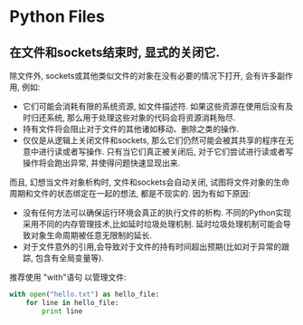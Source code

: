 
# Python Files



## 在文件和sockets结束时, 显式的关闭它.

除文件外, sockets或其他类似文件的对象在没有必要的情况下打开, 会有许多副作用, 例如:

* 它们可能会消耗有限的系统资源, 如文件描述符. 如果这些资源在使用后没有及时归还系统, 那么用于处理这些对象的代码会将资源消耗殆尽.
* 持有文件将会阻止对于文件的其他诸如移动、删除之类的操作.
* 仅仅是从逻辑上关闭文件和sockets, 那么它们仍然可能会被其共享的程序在无意中进行读或者写操作. 只有当它们真正被关闭后, 对于它们尝试进行读或者写操作将会跑出异常, 并使得问题快速显现出来.


而且, 幻想当文件对象析构时, 文件和sockets会自动关闭, 试图将文件对象的生命周期和文件的状态绑定在一起的想法, 都是不现实的. 因为有如下原因:

* 没有任何方法可以确保运行环境会真正的执行文件的析构. 不同的Python实现采用不同的内存管理技术,比如延时垃圾处理机制. 延时垃圾处理机制可能会导致对象生命周期被任意无限制的延长.
* 对于文件意外的引用,会导致对于文件的持有时间超出预期(比如对于异常的跟踪, 包含有全局变量等).

推荐使用 "with"语句 以管理文件:
```py
with open("hello.txt") as hello_file:
    for line in hello_file:
        print line
```
